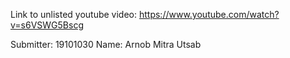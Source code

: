 Link to unlisted youtube video:
https://www.youtube.com/watch?v=s6VSWG5Bscg

Submitter:
19101030 Name: Arnob Mitra Utsab
